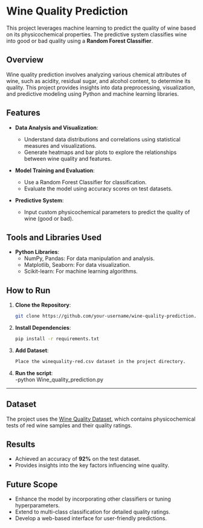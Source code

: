 # Wine Quality Prediction

This project leverages machine learning to predict the quality of wine based on its physicochemical properties. The predictive system classifies wine into good or bad quality using a **Random Forest Classifier**.

## Overview

Wine quality prediction involves analyzing various chemical attributes of wine, such as acidity, residual sugar, and alcohol content, to determine its quality. This project provides insights into data preprocessing, visualization, and predictive modeling using Python and machine learning libraries.

## Features

- **Data Analysis and Visualization**: 
  - Understand data distributions and correlations using statistical measures and visualizations.
  - Generate heatmaps and bar plots to explore the relationships between wine quality and features.

- **Model Training and Evaluation**:
  - Use a Random Forest Classifier for classification.
  - Evaluate the model using accuracy scores on test datasets.

- **Predictive System**:
  - Input custom physicochemical parameters to predict the quality of wine (good or bad).

## Tools and Libraries Used

- **Python Libraries**: 
  - NumPy, Pandas: For data manipulation and analysis.
  - Matplotlib, Seaborn: For data visualization.
  - Scikit-learn: For machine learning algorithms.
    
## **How to Run**  

1. **Clone the Repository**:  
   ```bash
   git clone https://github.com/your-username/wine-quality-prediction.git
   ```

2. **Install Dependencies**:  
   ```bash
   pip install -r requirements.txt
   ```

3. **Add Dataset**:  
   ```bash
   Place the winequality-red.csv dataset in the project directory.
   ```

4. **Run the script**:  
   -python Wine_quality_prediction.py

---
## Dataset

The project uses the [Wine Quality Dataset](https://archive.ics.uci.edu/ml/datasets/Wine+Quality), which contains physicochemical tests of red wine samples and their quality ratings.

## Results

- Achieved an accuracy of **92%** on the test dataset.
- Provides insights into the key factors influencing wine quality.

## Future Scope

- Enhance the model by incorporating other classifiers or tuning hyperparameters.
- Extend to multi-class classification for detailed quality ratings.
- Develop a web-based interface for user-friendly predictions.
